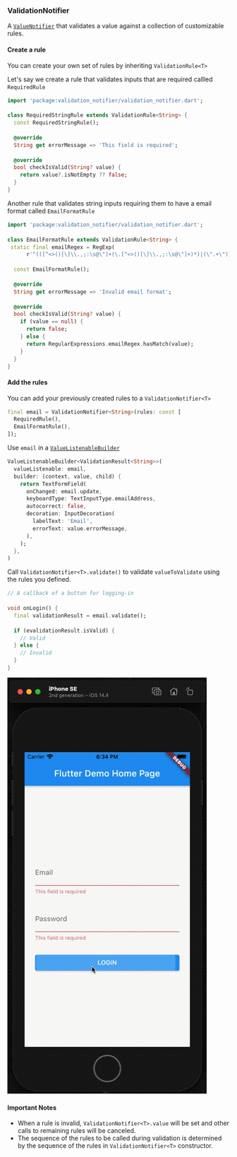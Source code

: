 ### ValidationNotifier

A [`ValueNotifier`](https://api.flutter.dev/flutter/foundation/ValueNotifier-class.html) that validates a value against a collection of customizable rules.

#### Create a rule

You can create your own set of rules by inheriting `ValidationRule<T>`

Let's say we create a rule that validates inputs that are required callled `RequiredRule`

```dart
import 'package:validation_notifier/validation_notifier.dart';

class RequiredStringRule extends ValidationRule<String> {
  const RequiredStringRule();

  @override
  String get errorMessage => 'This field is required';

  @override
  bool checkIsValid(String? value) {
    return value?.isNotEmpty ?? false;
  }
}
```

Another rule that validates string inputs requiring them to have a email format called `EmailFormatRule`

```dart
import 'package:validation_notifier/validation_notifier.dart';

class EmailFormatRule extends ValidationRule<String> {
 static final emailRegex = RegExp(
      r'^(([^<>()[\]\\.,;:\s@\"]+(\.[^<>()[\]\\.,;:\s@\"]+)*)|(\".+\"))@((\[[0-9]{1,3}\.[0-9]{1,3}\.[0-9]{1,3}\.[0-9]{1,3}\])|(([a-zA-Z\-0-9]+\.)+[a-zA-Z]{2,}))$');

  const EmailFormatRule();
  
  @override
  String get errorMessage => 'Invalid email format';

  @override
  bool checkIsValid(String? value) {
    if (value == null) {
      return false;
    } else {
      return RegularExpressions.emailRegex.hasMatch(value);
    }
  }
}
```

#### Add the rules

You can add your previously created rules to a `ValidationNotifier<T>`

```dart
final email = ValidationNotifier<String>(rules: const [
  RequiredRule(),
  EmailFormatRule(),
]);
```

Use `email` in a [`ValueListenableBuilder`](https://api.flutter.dev/flutter/widgets/ValueListenableBuilder-class.html)

```dart
ValueListenableBuilder<ValidationResult<String>>(
  valueListenable: email,
  builder: (context, value, child) {
    return TextFormField(
      onChanged: email.update,
      keyboardType: TextInputType.emailAddress,
      autocorrect: false,
      decoration: InputDecoration(
        labelText: 'Email',
        errorText: value.errorMessage,
      ),
    );
  },
)
```

Call `ValidationNotifier<T>.validate()` to validate `valueToValidate` using the rules you defined. 

```dart
// A callback of a button for logging-in

void onLogin() {
  final validationResult = email.validate();

  if (evalidationResult.isValid) {
    // Valid
  } else {
    // Invalid
  }
}
```

<img src="https://raw.githubusercontent.com/cross-solutions/flutter-validation-notifier/main/example.gif"/>

#### Important Notes

- When a rule is invalid, `ValidationNotifier<T>.value` will be set and other calls to remaining rules will be canceled.
- The sequence of the rules to be called during validation is determined by the sequence of the rules in `ValidationNotifier<T>` constructor.